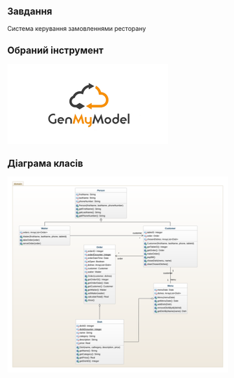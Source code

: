 ## Завдання

 Система керування замовленнями ресторану

 ## Обраний інструмент

 ![Gen my model](/other/genmymodel.png)

 ## Діаграма класів

 ![UML class diagram](/other/diagram.svg)
